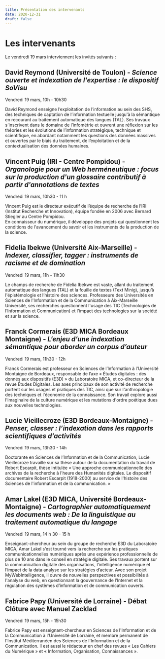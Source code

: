```yaml
---
title: Présentation des intervenants
date: 2020-12-31
draft: false
---
```


# Les intervenants

Le vendredi 19 mars interviennent les invités suivants :

## **David Reymond** (Université de Toulon) - *Science ouverte et indexation de l'expertise : le dispositif SoVisu*

Vendredi 19 mars, 10h - 10h30

David Reymond enseigne l’exploitation de l’information au sein des SHS, des techniques de captation de l’information textuelle jusqu'à la sémantique en recourant au traitement automatique des langues (TAL). Ses travaux s'inscrivent dans le domaine de l’infométrie et ouvrent une réflexion sur les théories et les évolutions de l’information stratégique, technique et scientifique, en abordant notamment les questions des données massives et ouvertes par le biais du traitement, de l’exploitation et de la contextualisation des données humaines.  


## **Vincent Puig** (IRI - Centre Pompidou) - *Organologie pour un Web herméneutique : focus sur la production d'un glossaire contributif à partir d'annotations de textes*

Vendredi 19 mars, 10h30 - 11 h
  
Vincent Puig est le directeur exécutif de l’équipe de recherche de l’IRI (Institut Recherche et Innovation), équipe fondée en 2006 avec Bernard Stiegler au Centre Pompidou.  
En connaisseur du numérique, il développe des projets qui questionnent les conditions de l'avancement du savoir et les instruments de la production de la science.

## **Fidelia Ibekwe** (Université Aix-Marseille) - *Indexer, classifier, tagger : instruments de racisme et de domination*

Vendredi 19 mars, 11h - 11h30

Le champs de recherche de Fidelia Ibekwe est vaste, allant du traitement automatique des langues (TAL) et la fouille de textes (Text Minig), jusqu’à l'épistémologie et l’histoire des sciences. Professeure des Universités en Sciences de l'Information et de la Communication à Aix-Marseille Université, ses recherches questionnent l'usage des TIC (Technologies de l’Information et Communication) et l'impact des technologies sur la société et sur la science.  

## **Franck Cormerais** (E3D MICA Bordeaux Montaigne) - *L’enjeu d’une indexation sémantique pour aborder un corpus d’auteur*

Vendredi 19 mars, 11h30 - 12h

Franck Cormerais est professeur en Sciences de l’Information à l’Université Montaigne de Bordeaux, responsable de l’axe « Études digitales : des donnés aux dispositifs (E3D) » du Laboratoire MICA, et co-directeur de la revue Études Digitales.
Les axes principaux de son activité de recherche portent sur les usages et pratiques des TIC, ainsi que sur l'anthropologie des techniques et l'économie de la connaissance. Son travail explore aussi l'imaginaire de la culture numérique et les mutations d'ordre poétique dues aux nouvelles technologies. 

## **Lucie Vieillecroze** (E3D Bordeaux-Montaigne) - *Penser, classer : l’indexation dans les rapports scientifiques d’activités*

Vendredi 19 mars, 13h30 - 14h

Doctorante en Sciences de l’Information et de la Communication, Lucie Vieillecroze travaille sur sa thèse autour de la documentation du travail de Robert Escarpit, thèse intitulée « Une approche communicationnelle des archives de la recherche à l'heure des Humanités digitales. Le dispositif documentaire Robert Escarpit (1918-2000) au service de l'histoire des Sciences de l'information et de la communication. »

## **Amar Lakel** (E3D MICA, Université Bordeaux-Montaigne) - *Cartographier automatiquement les documents web : De la linguistique au traitement automatique du langage*

Vendredi 19 mars, 14 h 30 - 15 h

Enseignant-chercheur au sein du groupe de recherche E3D du Laboratoire MICA, Amar Lakel s’est tourné vers la recherche sur les pratiques communicationnelles numériques après une expérience professionnelle de plus de 10 ans dans le conseil en stratégie digitale. Ses travaux portent sur la communication digitale des organisations, l’intelligence numérique et l’impact de la data analyse sur les stratégies d’acteur. Avec son projet MyWebIntelligence, il ouvre de nouvelles perspectives et possibilités à l'analyse du web, en questionnant la gouvernance de l’Internet et la régulation des systèmes d’information et de communication ouverts.

## **Fabrice Papy** (Université de Lorraine) - Débat Clôture avec Manuel Zacklad

Vendredi 19 mars, 15h - 15h30

Fabrice Papy est enseignant-chercheur en Sciences de l'Information et de la Communication  à l'Université de Lorraine, et membre permanent de l'Institut Méditerranéen des Sciences de l'Information et de la Communication. Il est aussi le rédacteur en chef des revues « Les Cahiers du Numérique » et « Information, Organisation, Connaissances ».
